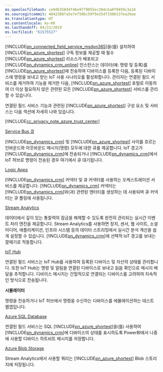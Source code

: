 ```yaml
---
ms.openlocfilehash: ce9db35844f46e9779055ec30dcba0f9459c3a16
ms.sourcegitcommit: 4042388fa5e7ef50bc59f9e35df330613fea29ae
ms.translationtype: HT
ms.contentlocale: ko-KR
ms.lasthandoff: 04/23/2019
ms.locfileid: "61575527"
---
```

[!INCLUDE[pn_connected_field_service_msdyn365](pn-connected-field-service-msdyn365.md)]을(를) 설치하여 [!INCLUDE[pn_azure_shortest](pn-azure-shortest.md)] 구독 정보를 제공할 때 필수 [!INCLUDE[pn_azure_shortest](pn-azure-shortest.md)] 리소스가 배포되고 [!INCLUDE[pn_dynamics_crm_online](pn-dynamics-crm-online.md)] 인스턴스는 데이터(예: 명령 및 등록)를 [!INCLUDE[pn_azure_shortest](pn-azure-shortest.md)]에 전송하여 디바이스를 등록한 다음, 등록된 디바이스에 명령을 보내고 받는 IoT 사용 시나리오를 활성화합니다. 관리자는 연결된 필드 서비스를 제거하여 기능을 제거한 다음, [!INCLUDE[pn_azure_shortest](pn-azure-shortest.md)] 포털로 이동하여 더 이상 필요하지 않은 관련된 모든 [!INCLUDE[pn_azure_shortest](pn-azure-shortest.md)] 서비스를 관리할 수 있습니다.  
  
 연결된 필드 서비스 기능과 관련된 [!INCLUDE[pn_azure_shortest](pn-azure-shortest.md)] 구성 요소 및 서비스는 다음 섹션에 자세히 나와 있습니다.  
  
 [!INCLUDE[cc_privacy_note_azure_trust_center](cc-privacy-note-azure-trust-center.md)]  
  
 [Service Bus 큐](https://azure.microsoft.com/documentation/articles/service-bus-dotnet-get-started-with-queues/)  
  
 [!INCLUDE[pn_dynamics_crm](pn-dynamics-crm.md)] 및 [!INCLUDE[pn_azure_shortest](pn-azure-shortest.md)] 사이를 흐르는 인바운드와 아웃바운드 메시지(명령) 모두에 대한 큐를 제공합니다. IoT 경고가 [!INCLUDE[pn_dynamics_crm](pn-dynamics-crm.md)]에 전송되거나 [!INCLUDE[pn_dynamics_crm](pn-dynamics-crm.md)]에서 IoT 허브로 명령이 전송된 경우 여기에서 큐 대기됩니다.  
  
 [Logic Apps](https://azure.microsoft.com/services/logic-apps/)  
  
 [!INCLUDE[pn_dynamics_crm](pn-dynamics-crm.md)] 커넥터 및 큐 커넥터를 사용하는 오케스트레이션 서비스를 제공합니다. [!INCLUDE[pn_dynamics_crm](pn-dynamics-crm.md)] 커넥터는 [!INCLUDE[pn_dynamics_crm](pn-dynamics-crm.md)]와(과) 관련된 엔터티를 생성하는 데 사용되며 큐 커넥터는 큐 폴링에 사용됩니다.  
  
 [Stream Analytics](https://azure.microsoft.com/services/stream-analytics/)  
  
 데이터에서 깊이 있는 통찰력의 잠금을 해제할 수 있도록 완전히 관리되는 실시간 이벤트 처리 엔진을 제공합니다. Stream Analytics를 사용하면 장치, 센서, 웹 사이트, 소셜 미디어, 애플리케이션, 인프라 시스템 등의 데이터 스트리밍에서 실시간 분석 계산을 쉽게 설정할 수 있습니다. [!INCLUDE[pn_dynamics_crm](pn-dynamics-crm.md)]에 선택적 IoT 경고를 보내는 깔때기로 작동합니다.  
  
 [IoT Hub](https://azure.microsoft.com/services/iot-hub/)  
  
 연결된 필드 서비스는 IoT Hub를 사용하여 등록된 디바이스 및 자산의 상태를 관리합니다. 또한 IoT Hub는 명령 및 알림을 연결된 디바이스로 보내고 읽음 확인으로 메시지 배달을 추적합니다. 디바이스 메시지는 간헐적으로 연결되는 디바이스를 고려하여 지속적인 방식으로 전송됩니다.  
  
 **시뮬레이터**  
  
 명령을 전송하거나 IoT 허브에서 명령을 수신하는 디바이스를 에뮬레이션하는 테스트 웹앱입니다.  
  
 [Azure SQL Database](https://azure.microsoft.com/services/sql-database/)  
  
 연결된 필드 서비스는 SQL [!INCLUDE[pn_azure_shortest](pn-azure-shortest.md)]을(를) 사용하여 [!INCLUDE[pn_dynamics_crm](pn-dynamics-crm.md)]에 디바이스의 상태를 표시하도록 PowerBI에서 나중에 사용할 디바이스 하트비트 메시지를 저장합니다.  
  
 [Azure Blob Storage](https://azure.microsoft.com/services/storage/)  
  
 Stream Analytics에서 사용할 쿼리는 [!INCLUDE[pn_azure_shortest](pn-azure-shortest.md)] Blob 스토리지에 저장됩니다.